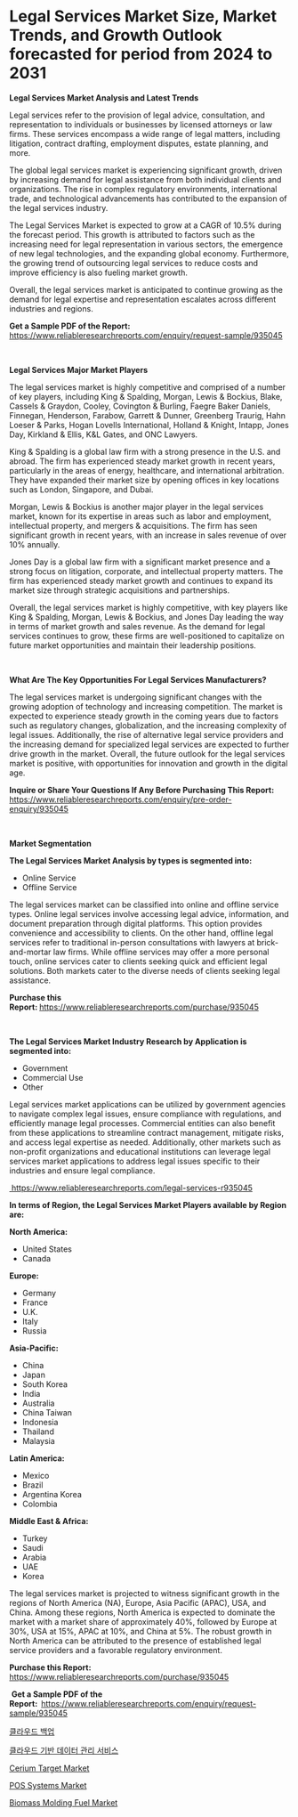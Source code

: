 <p><h1>Legal Services Market Size, Market Trends, and Growth Outlook forecasted for period from 2024 to 2031</h1></p><p><strong>Legal Services Market Analysis and Latest Trends</strong></p>
<p><p>Legal services refer to the provision of legal advice, consultation, and representation to individuals or businesses by licensed attorneys or law firms. These services encompass a wide range of legal matters, including litigation, contract drafting, employment disputes, estate planning, and more.</p><p>The global legal services market is experiencing significant growth, driven by increasing demand for legal assistance from both individual clients and organizations. The rise in complex regulatory environments, international trade, and technological advancements has contributed to the expansion of the legal services industry.</p><p>The Legal Services Market is expected to grow at a CAGR of 10.5% during the forecast period. This growth is attributed to factors such as the increasing need for legal representation in various sectors, the emergence of new legal technologies, and the expanding global economy. Furthermore, the growing trend of outsourcing legal services to reduce costs and improve efficiency is also fueling market growth.</p><p>Overall, the legal services market is anticipated to continue growing as the demand for legal expertise and representation escalates across different industries and regions.</p></p>
<p><strong>Get a Sample PDF of the Report:&nbsp;</strong> <a href="https://www.reliableresearchreports.com/enquiry/request-sample/935045">https://www.reliableresearchreports.com/enquiry/request-sample/935045</a></p>
<p>&nbsp;</p>
<p><strong>Legal Services Major Market Players</strong></p>
<p><p>The legal services market is highly competitive and comprised of a number of key players, including King & Spalding, Morgan, Lewis & Bockius, Blake, Cassels & Graydon, Cooley, Covington & Burling, Faegre Baker Daniels, Finnegan, Henderson, Farabow, Garrett & Dunner, Greenberg Traurig, Hahn Loeser & Parks, Hogan Lovells International, Holland & Knight, Intapp, Jones Day, Kirkland & Ellis, K&L Gates, and ONC Lawyers.</p><p>King & Spalding is a global law firm with a strong presence in the U.S. and abroad. The firm has experienced steady market growth in recent years, particularly in the areas of energy, healthcare, and international arbitration. They have expanded their market size by opening offices in key locations such as London, Singapore, and Dubai.</p><p>Morgan, Lewis & Bockius is another major player in the legal services market, known for its expertise in areas such as labor and employment, intellectual property, and mergers & acquisitions. The firm has seen significant growth in recent years, with an increase in sales revenue of over 10% annually.</p><p>Jones Day is a global law firm with a significant market presence and a strong focus on litigation, corporate, and intellectual property matters. The firm has experienced steady market growth and continues to expand its market size through strategic acquisitions and partnerships.</p><p>Overall, the legal services market is highly competitive, with key players like King & Spalding, Morgan, Lewis & Bockius, and Jones Day leading the way in terms of market growth and sales revenue. As the demand for legal services continues to grow, these firms are well-positioned to capitalize on future market opportunities and maintain their leadership positions.</p></p>
<p>&nbsp;</p>
<p><strong>What Are The Key Opportunities For Legal Services Manufacturers?</strong></p>
<p><p>The legal services market is undergoing significant changes with the growing adoption of technology and increasing competition. The market is expected to experience steady growth in the coming years due to factors such as regulatory changes, globalization, and the increasing complexity of legal issues. Additionally, the rise of alternative legal service providers and the increasing demand for specialized legal services are expected to further drive growth in the market. Overall, the future outlook for the legal services market is positive, with opportunities for innovation and growth in the digital age.</p></p>
<p><strong>Inquire or Share Your Questions If Any Before Purchasing This Report:</strong> <a href="https://www.reliableresearchreports.com/enquiry/pre-order-enquiry/935045">https://www.reliableresearchreports.com/enquiry/pre-order-enquiry/935045</a></p>
<p>&nbsp;</p>
<p><strong>Market Segmentation</strong></p>
<p><strong>The Legal Services Market Analysis by types is segmented into:</strong></p>
<p><ul><li>Online Service</li><li>Offline Service</li></ul></p>
<p><p>The legal services market can be classified into online and offline service types. Online legal services involve accessing legal advice, information, and document preparation through digital platforms. This option provides convenience and accessibility to clients. On the other hand, offline legal services refer to traditional in-person consultations with lawyers at brick-and-mortar law firms. While offline services may offer a more personal touch, online services cater to clients seeking quick and efficient legal solutions. Both markets cater to the diverse needs of clients seeking legal assistance.</p></p>
<p><strong>Purchase this Report:&nbsp;</strong><a href="https://www.reliableresearchreports.com/purchase/935045">https://www.reliableresearchreports.com/purchase/935045</a></p>
<p>&nbsp;</p>
<p><strong>The Legal Services Market Industry Research by Application is segmented into:</strong></p>
<p><ul><li>Government</li><li>Commercial Use</li><li>Other</li></ul></p>
<p><p>Legal services market applications can be utilized by government agencies to navigate complex legal issues, ensure compliance with regulations, and efficiently manage legal processes. Commercial entities can also benefit from these applications to streamline contract management, mitigate risks, and access legal expertise as needed. Additionally, other markets such as non-profit organizations and educational institutions can leverage legal services market applications to address legal issues specific to their industries and ensure legal compliance.</p></p>
<p><a href="https://www.reliableresearchreports.com/legal-services-r935045">&nbsp;https://www.reliableresearchreports.com/legal-services-r935045</a></p>
<p><strong>In terms of Region, the Legal Services Market Players available by Region are:</strong></p>
<p>
    <p> <strong> North America: </strong>
        <ul>
            <li>United States</li>
            <li>Canada</li>
        </ul>
        </p> 
    <p> <strong> Europe: </strong>
        <ul>
            <li>Germany</li>
            <li>France</li>
            <li>U.K.</li>
            <li>Italy</li>
            <li>Russia</li>
        </ul>
        </p> 
    <p> <strong> Asia-Pacific: </strong>
        <ul>
            <li>China</li>
            <li>Japan</li>
            <li>South Korea</li>
            <li>India</li>
            <li>Australia</li>
            <li>China Taiwan</li>
            <li>Indonesia</li>
            <li>Thailand</li>
            <li>Malaysia</li>
        </ul>
        </p> 
    <p> <strong> Latin America: </strong>
        <ul>
            <li>Mexico</li>
            <li>Brazil</li>
            <li>Argentina Korea</li>
            <li>Colombia</li>
        </ul>
        </p> 
    <p> <strong> Middle East & Africa: </strong>
        <ul>
            <li>Turkey</li>
            <li>Saudi</li>
            <li>Arabia</li>
            <li>UAE</li>
            <li>Korea</li>
        </ul>
    </p>
    </p>
<p><p>The legal services market is projected to witness significant growth in the regions of North America (NA), Europe, Asia Pacific (APAC), USA, and China. Among these regions, North America is expected to dominate the market with a market share of approximately 40%, followed by Europe at 30%, USA at 15%, APAC at 10%, and China at 5%. The robust growth in North America can be attributed to the presence of established legal service providers and a favorable regulatory environment.</p></p>
<p><strong>Purchase this Report: </strong><a href="https://www.reliableresearchreports.com/purchase/935045">https://www.reliableresearchreports.com/purchase/935045</a></p>
<p>&nbsp;<strong>Get a Sample PDF of the Report:&nbsp;&nbsp;</strong><a href="https://www.reliableresearchreports.com/enquiry/request-sample/935045">https://www.reliableresearchreports.com/enquiry/request-sample/935045</a></p>
<p><strong></strong></p>
<p><p><a href="https://github.com/hxzi07639916/Market-Research-Report-List-2/blob/main/719666548415.md">클라우드 백업</a></p><p><a href="https://github.com/Hubertstyenger6685/Market-Research-Report-List-1/blob/main/401188248416.md">클라우드 기반 데이터 관리 서비스</a></p><p><a href="https://issuu.com/reportprime-2/docs/cerium-target-market-size-2030.pptx">Cerium Target Market</a></p><p><a href="https://github.com/guneycigdem35/Market-Research-Report-List-3/blob/main/pos-systems-market.md">POS Systems Market</a></p><p><a href="https://issuu.com/reportprime-2/docs/biomass-molding-fuel-market-size-2030.pptx">Biomass Molding Fuel Market</a></p></p>